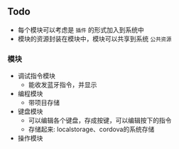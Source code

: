 ## Todo
- 每个模块可以考虑是 `插件` 的形式加入到系统中
- 模块的资源封装在模块中，模块可以共享到系统 `公共资源`

### 模块
- 调试指令模块
  - 能收发蓝牙指令，并显示
- 编程模块
  - 带项目存储
- 键盘模块
  - 可以编辑各个键盘，存成按键，可以编辑按下的指令
  - 存储起来: localstorage、cordova的系统存储
- 操作模块